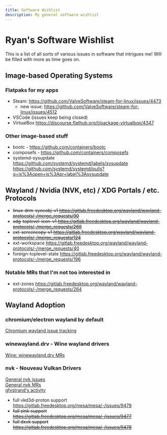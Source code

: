 ```yaml
---
title: Software Wishlist
description: My general software wishlist
---
```


# Ryan's Software Wishlist

This is a list of all sorts of various issues in software that intrigues me! Will be filled with more as time goes on.

## Image-based Operating Systems

### Flatpaks for my apps

- Steam: <https://github.com/ValveSoftware/steam-for-linux/issues/4473>
  - new issue: <https://github.com/ValveSoftware/steam-for-linux/issues/4512>
- VSCode (issues keep being closed)
- VirtualBox <https://discourse.flathub.org/t/package-virtualbox/4347>

### Other image-based stuff

- bootc - <https://github.com/containers/bootc>
- composefs - <https://github.com/containers/composefs>
- systemd-sysupdate <https://github.com/systemd/systemd/labels/sysupdate> <https://github.com/systemd/systemd/pulls?q=is%3Aopen+is%3Apr+label%3Asysupdate>

## Wayland / Nvidia (NVK, etc) / XDG Portals / etc. Protocols

- ~~linux-drm-syncobj-v1 <https://gitlab.freedesktop.org/wayland/wayland-protocols/-/merge_requests/90>~~
- ~~xdg-toplevel-icon-v1 <https://gitlab.freedesktop.org/wayland/wayland-protocols/-/merge_requests/269>~~
- ~~ext-screencopy-v1 <https://gitlab.freedesktop.org/wayland/wayland-protocols/-/merge_requests/124>~~
- ext-workspace <https://gitlab.freedesktop.org/wayland/wayland-protocols/-/merge_requests/40>
- foreign-toplevel-state <https://gitlab.freedesktop.org/wayland/wayland-protocols/-/merge_requests/196>

### Notable MRs that I'm not too interested in

- ext-zones <https://gitlab.freedesktop.org/wayland/wayland-protocols/-/merge_requests/264>

## Wayland Adoption

### chromium/electron wayland by default
[Chromium wayland issue tracking](https://issues.chromium.org/issues?q=componentid:1456988%20status:(open%20%7C%20new%20%7C%20assigned%20%7C%20accepted))

### winewayland.drv - Wine wayland drivers
[Wine: winewayland.drv MRs](https://gitlab.winehq.org/wine/wine/-/merge_requests?scope=all&search=winewayland&sort=updated_desc&state=opened)

### nvk - Nouveau Vulkan Drivers

[General nvk issues](https://gitlab.freedesktop.org/mesa/mesa/-/issues/?label_name%5B%5D=NVK)  
[General nvk MRs](https://gitlab.freedesktop.org/mesa/mesa/-/merge_requests?label_name%5B%5D=NVK)  
[gfxstrand's activity](https://gitlab.freedesktop.org/gfxstrand)

- full vkd3d-proton support <https://gitlab.freedesktop.org/mesa/mesa/-/issues/9479>
- ~~full zink support <https://gitlab.freedesktop.org/mesa/mesa/-/issues/9477>~~
- ~~full dxvk support <https://gitlab.freedesktop.org/mesa/mesa/-/issues/9478>~~

